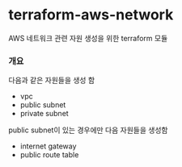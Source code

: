 # terraform-aws-network

AWS 네트워크 관련 자원 생성을 위한 terraform 모듈

### 개요

다음과 같은 자원들을 생성 함

- vpc
- public subnet
- private subnet

public subnet이 있는 경우에만 다음 자원들을 생성함

- internet gateway
- public route table
